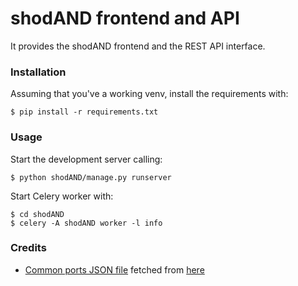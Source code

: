 # shodAND frontend and API

It provides the shodAND frontend and the REST API interface.

### Installation

Assuming that you've a working venv, install the requirements with:
```
$ pip install -r requirements.txt
```

### Usage

Start the development server calling:
```
$ python shodAND/manage.py runserver
```

Start Celery worker with:
```
$ cd shodAND
$ celery -A shodAND worker -l info
```

### Credits

- [Common ports JSON file](https://github.com/ShodAND/web/tree/master/shodAND/base/utils/ports.json) fetched from [here](https://raw.githubusercontent.com/mephux/ports.json/master/ports.lists.json)
